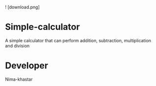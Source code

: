 ! [download.png]
# Simple-calculator
A simple calculator that can perform addition, subtraction, multiplication and division
# Developer 
Nima-khastar